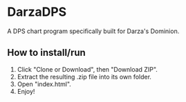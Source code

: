 # DarzaDPS
A DPS chart program specifically built for Darza's Dominion.
## How to install/run
1. Click "Clone or Download", then "Download ZIP".
2. Extract the resulting .zip file into its own folder.
3. Open "index.html".
4. Enjoy!
